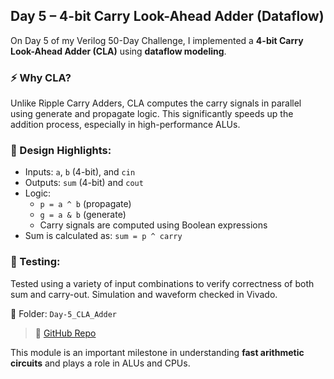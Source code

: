 ## Day 5 – 4-bit Carry Look-Ahead Adder (Dataflow)

On Day 5 of my Verilog 50-Day Challenge, I implemented a **4-bit Carry Look-Ahead Adder (CLA)** using **dataflow modeling**.

### ⚡ Why CLA?
Unlike Ripple Carry Adders, CLA computes the carry signals in parallel using generate and propagate logic. This significantly speeds up the addition process, especially in high-performance ALUs.

### 🔧 Design Highlights:
- Inputs: `a`, `b` (4-bit), and `cin`
- Outputs: `sum` (4-bit) and `cout`
- Logic: 
  - `p = a ^ b` (propagate)
  - `g = a & b` (generate)
  - Carry signals are computed using Boolean expressions
- Sum is calculated as: `sum = p ^ carry`

### 🔬 Testing:
Tested using a variety of input combinations to verify correctness of both sum and carry-out. Simulation and waveform checked in Vivado.

📂 Folder: `Day-5_CLA_Adder`
> 🔗 [GitHub Repo](https://github.com/dedeep-vlsi-fe-engg/verilog-50day-challenge.git)

This module is an important milestone in understanding **fast arithmetic circuits** and plays a role in ALUs and CPUs.

